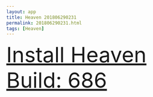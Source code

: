 ```yaml
---
layout: app
title: Heaven 201806290231
permalink: 201806290231.html
tags: [Heaven]
---
```

<div class="pure-g">
    <div class="pure-u-1-1" style="font-size: 4em">
        <a class="pure-button-primary" href="itms-services://?action=download-manifest&url=https%3A%2F%2Flitsungyisigono.github.io%2FTestScript%2Fmanifests%2F201806290231.plist"><i class="fa fa-download" aria-hidden="true"></i>Install Heaven Build: 686</a>
    </div>
</div>